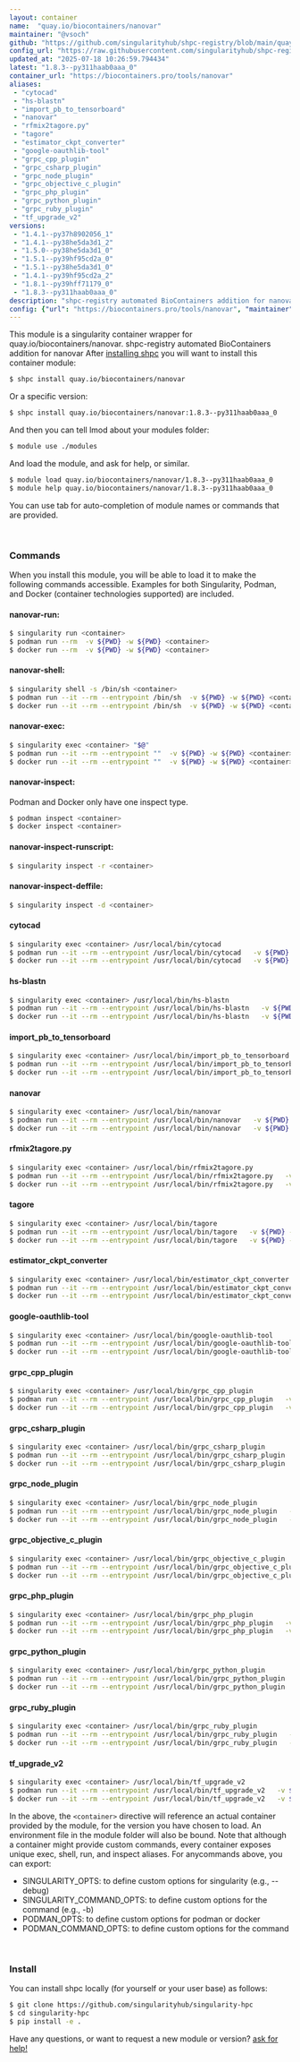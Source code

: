 ```yaml
---
layout: container
name:  "quay.io/biocontainers/nanovar"
maintainer: "@vsoch"
github: "https://github.com/singularityhub/shpc-registry/blob/main/quay.io/biocontainers/nanovar/container.yaml"
config_url: "https://raw.githubusercontent.com/singularityhub/shpc-registry/main/quay.io/biocontainers/nanovar/container.yaml"
updated_at: "2025-07-18 10:26:59.794434"
latest: "1.8.3--py311haab0aaa_0"
container_url: "https://biocontainers.pro/tools/nanovar"
aliases:
 - "cytocad"
 - "hs-blastn"
 - "import_pb_to_tensorboard"
 - "nanovar"
 - "rfmix2tagore.py"
 - "tagore"
 - "estimator_ckpt_converter"
 - "google-oauthlib-tool"
 - "grpc_cpp_plugin"
 - "grpc_csharp_plugin"
 - "grpc_node_plugin"
 - "grpc_objective_c_plugin"
 - "grpc_php_plugin"
 - "grpc_python_plugin"
 - "grpc_ruby_plugin"
 - "tf_upgrade_v2"
versions:
 - "1.4.1--py37h8902056_1"
 - "1.4.1--py38he5da3d1_2"
 - "1.5.0--py38he5da3d1_0"
 - "1.5.1--py39hf95cd2a_0"
 - "1.5.1--py38he5da3d1_0"
 - "1.4.1--py39hf95cd2a_2"
 - "1.8.1--py39hff71179_0"
 - "1.8.3--py311haab0aaa_0"
description: "shpc-registry automated BioContainers addition for nanovar"
config: {"url": "https://biocontainers.pro/tools/nanovar", "maintainer": "@vsoch", "description": "shpc-registry automated BioContainers addition for nanovar", "latest": {"1.8.3--py311haab0aaa_0": "sha256:a597027763e58e9ef3675e00c6fa9564d6534144fc0a6c068fe98f3eb0eee037"}, "tags": {"1.4.1--py37h8902056_1": "sha256:7ecf3a09a52418b6d2aaa01c176bfccea9ce7edcbbc4512e9a64e5d09f4a1706", "1.4.1--py38he5da3d1_2": "sha256:4bf04d517cc829cc5ce9e7c76e4ebe5a4bbfa261229c0413f476fd326cb0378d", "1.5.0--py38he5da3d1_0": "sha256:3a6e5bd46980d6588cd02d79ea3e3f266088aae8f7392181c6d3b3a8d2723e90", "1.5.1--py39hf95cd2a_0": "sha256:1309ccca4339b303c66b286b3c915d80b0a3be653b229472c4926b7e99f76d1b", "1.5.1--py38he5da3d1_0": "sha256:27b50c1f4a210c9600b9e4e42ea8c2589a611dacbddc9f4ad048be8b16c56ed4", "1.4.1--py39hf95cd2a_2": "sha256:a3ac134bc225f338c7da27813ec238315e4794daa77a7f9ce531a9fcb5e94b88", "1.8.1--py39hff71179_0": "sha256:a68f59200b42484132e2a2266ff10258e7d90346f360a9e9d20b43984cfe4198", "1.8.3--py311haab0aaa_0": "sha256:a597027763e58e9ef3675e00c6fa9564d6534144fc0a6c068fe98f3eb0eee037"}, "docker": "quay.io/biocontainers/nanovar", "aliases": {"cytocad": "/usr/local/bin/cytocad", "hs-blastn": "/usr/local/bin/hs-blastn", "import_pb_to_tensorboard": "/usr/local/bin/import_pb_to_tensorboard", "nanovar": "/usr/local/bin/nanovar", "rfmix2tagore.py": "/usr/local/bin/rfmix2tagore.py", "tagore": "/usr/local/bin/tagore", "estimator_ckpt_converter": "/usr/local/bin/estimator_ckpt_converter", "google-oauthlib-tool": "/usr/local/bin/google-oauthlib-tool", "grpc_cpp_plugin": "/usr/local/bin/grpc_cpp_plugin", "grpc_csharp_plugin": "/usr/local/bin/grpc_csharp_plugin", "grpc_node_plugin": "/usr/local/bin/grpc_node_plugin", "grpc_objective_c_plugin": "/usr/local/bin/grpc_objective_c_plugin", "grpc_php_plugin": "/usr/local/bin/grpc_php_plugin", "grpc_python_plugin": "/usr/local/bin/grpc_python_plugin", "grpc_ruby_plugin": "/usr/local/bin/grpc_ruby_plugin", "tf_upgrade_v2": "/usr/local/bin/tf_upgrade_v2"}}
---
```


This module is a singularity container wrapper for quay.io/biocontainers/nanovar.
shpc-registry automated BioContainers addition for nanovar
After [installing shpc](#install) you will want to install this container module:


```bash
$ shpc install quay.io/biocontainers/nanovar
```

Or a specific version:

```bash
$ shpc install quay.io/biocontainers/nanovar:1.8.3--py311haab0aaa_0
```

And then you can tell lmod about your modules folder:

```bash
$ module use ./modules
```

And load the module, and ask for help, or similar.

```bash
$ module load quay.io/biocontainers/nanovar/1.8.3--py311haab0aaa_0
$ module help quay.io/biocontainers/nanovar/1.8.3--py311haab0aaa_0
```

You can use tab for auto-completion of module names or commands that are provided.

<br>

### Commands

When you install this module, you will be able to load it to make the following commands accessible.
Examples for both Singularity, Podman, and Docker (container technologies supported) are included.

#### nanovar-run:

```bash
$ singularity run <container>
$ podman run --rm  -v ${PWD} -w ${PWD} <container>
$ docker run --rm  -v ${PWD} -w ${PWD} <container>
```

#### nanovar-shell:

```bash
$ singularity shell -s /bin/sh <container>
$ podman run --it --rm --entrypoint /bin/sh  -v ${PWD} -w ${PWD} <container>
$ docker run --it --rm --entrypoint /bin/sh  -v ${PWD} -w ${PWD} <container>
```

#### nanovar-exec:

```bash
$ singularity exec <container> "$@"
$ podman run --it --rm --entrypoint ""  -v ${PWD} -w ${PWD} <container> "$@"
$ docker run --it --rm --entrypoint ""  -v ${PWD} -w ${PWD} <container> "$@"
```

#### nanovar-inspect:

Podman and Docker only have one inspect type.

```bash
$ podman inspect <container>
$ docker inspect <container>
```

#### nanovar-inspect-runscript:

```bash
$ singularity inspect -r <container>
```

#### nanovar-inspect-deffile:

```bash
$ singularity inspect -d <container>
```


#### cytocad

```bash
$ singularity exec <container> /usr/local/bin/cytocad
$ podman run --it --rm --entrypoint /usr/local/bin/cytocad   -v ${PWD} -w ${PWD} <container> -c " $@"
$ docker run --it --rm --entrypoint /usr/local/bin/cytocad   -v ${PWD} -w ${PWD} <container> -c " $@"
```


#### hs-blastn

```bash
$ singularity exec <container> /usr/local/bin/hs-blastn
$ podman run --it --rm --entrypoint /usr/local/bin/hs-blastn   -v ${PWD} -w ${PWD} <container> -c " $@"
$ docker run --it --rm --entrypoint /usr/local/bin/hs-blastn   -v ${PWD} -w ${PWD} <container> -c " $@"
```


#### import_pb_to_tensorboard

```bash
$ singularity exec <container> /usr/local/bin/import_pb_to_tensorboard
$ podman run --it --rm --entrypoint /usr/local/bin/import_pb_to_tensorboard   -v ${PWD} -w ${PWD} <container> -c " $@"
$ docker run --it --rm --entrypoint /usr/local/bin/import_pb_to_tensorboard   -v ${PWD} -w ${PWD} <container> -c " $@"
```


#### nanovar

```bash
$ singularity exec <container> /usr/local/bin/nanovar
$ podman run --it --rm --entrypoint /usr/local/bin/nanovar   -v ${PWD} -w ${PWD} <container> -c " $@"
$ docker run --it --rm --entrypoint /usr/local/bin/nanovar   -v ${PWD} -w ${PWD} <container> -c " $@"
```


#### rfmix2tagore.py

```bash
$ singularity exec <container> /usr/local/bin/rfmix2tagore.py
$ podman run --it --rm --entrypoint /usr/local/bin/rfmix2tagore.py   -v ${PWD} -w ${PWD} <container> -c " $@"
$ docker run --it --rm --entrypoint /usr/local/bin/rfmix2tagore.py   -v ${PWD} -w ${PWD} <container> -c " $@"
```


#### tagore

```bash
$ singularity exec <container> /usr/local/bin/tagore
$ podman run --it --rm --entrypoint /usr/local/bin/tagore   -v ${PWD} -w ${PWD} <container> -c " $@"
$ docker run --it --rm --entrypoint /usr/local/bin/tagore   -v ${PWD} -w ${PWD} <container> -c " $@"
```


#### estimator_ckpt_converter

```bash
$ singularity exec <container> /usr/local/bin/estimator_ckpt_converter
$ podman run --it --rm --entrypoint /usr/local/bin/estimator_ckpt_converter   -v ${PWD} -w ${PWD} <container> -c " $@"
$ docker run --it --rm --entrypoint /usr/local/bin/estimator_ckpt_converter   -v ${PWD} -w ${PWD} <container> -c " $@"
```


#### google-oauthlib-tool

```bash
$ singularity exec <container> /usr/local/bin/google-oauthlib-tool
$ podman run --it --rm --entrypoint /usr/local/bin/google-oauthlib-tool   -v ${PWD} -w ${PWD} <container> -c " $@"
$ docker run --it --rm --entrypoint /usr/local/bin/google-oauthlib-tool   -v ${PWD} -w ${PWD} <container> -c " $@"
```


#### grpc_cpp_plugin

```bash
$ singularity exec <container> /usr/local/bin/grpc_cpp_plugin
$ podman run --it --rm --entrypoint /usr/local/bin/grpc_cpp_plugin   -v ${PWD} -w ${PWD} <container> -c " $@"
$ docker run --it --rm --entrypoint /usr/local/bin/grpc_cpp_plugin   -v ${PWD} -w ${PWD} <container> -c " $@"
```


#### grpc_csharp_plugin

```bash
$ singularity exec <container> /usr/local/bin/grpc_csharp_plugin
$ podman run --it --rm --entrypoint /usr/local/bin/grpc_csharp_plugin   -v ${PWD} -w ${PWD} <container> -c " $@"
$ docker run --it --rm --entrypoint /usr/local/bin/grpc_csharp_plugin   -v ${PWD} -w ${PWD} <container> -c " $@"
```


#### grpc_node_plugin

```bash
$ singularity exec <container> /usr/local/bin/grpc_node_plugin
$ podman run --it --rm --entrypoint /usr/local/bin/grpc_node_plugin   -v ${PWD} -w ${PWD} <container> -c " $@"
$ docker run --it --rm --entrypoint /usr/local/bin/grpc_node_plugin   -v ${PWD} -w ${PWD} <container> -c " $@"
```


#### grpc_objective_c_plugin

```bash
$ singularity exec <container> /usr/local/bin/grpc_objective_c_plugin
$ podman run --it --rm --entrypoint /usr/local/bin/grpc_objective_c_plugin   -v ${PWD} -w ${PWD} <container> -c " $@"
$ docker run --it --rm --entrypoint /usr/local/bin/grpc_objective_c_plugin   -v ${PWD} -w ${PWD} <container> -c " $@"
```


#### grpc_php_plugin

```bash
$ singularity exec <container> /usr/local/bin/grpc_php_plugin
$ podman run --it --rm --entrypoint /usr/local/bin/grpc_php_plugin   -v ${PWD} -w ${PWD} <container> -c " $@"
$ docker run --it --rm --entrypoint /usr/local/bin/grpc_php_plugin   -v ${PWD} -w ${PWD} <container> -c " $@"
```


#### grpc_python_plugin

```bash
$ singularity exec <container> /usr/local/bin/grpc_python_plugin
$ podman run --it --rm --entrypoint /usr/local/bin/grpc_python_plugin   -v ${PWD} -w ${PWD} <container> -c " $@"
$ docker run --it --rm --entrypoint /usr/local/bin/grpc_python_plugin   -v ${PWD} -w ${PWD} <container> -c " $@"
```


#### grpc_ruby_plugin

```bash
$ singularity exec <container> /usr/local/bin/grpc_ruby_plugin
$ podman run --it --rm --entrypoint /usr/local/bin/grpc_ruby_plugin   -v ${PWD} -w ${PWD} <container> -c " $@"
$ docker run --it --rm --entrypoint /usr/local/bin/grpc_ruby_plugin   -v ${PWD} -w ${PWD} <container> -c " $@"
```


#### tf_upgrade_v2

```bash
$ singularity exec <container> /usr/local/bin/tf_upgrade_v2
$ podman run --it --rm --entrypoint /usr/local/bin/tf_upgrade_v2   -v ${PWD} -w ${PWD} <container> -c " $@"
$ docker run --it --rm --entrypoint /usr/local/bin/tf_upgrade_v2   -v ${PWD} -w ${PWD} <container> -c " $@"
```



In the above, the `<container>` directive will reference an actual container provided
by the module, for the version you have chosen to load. An environment file in the
module folder will also be bound. Note that although a container
might provide custom commands, every container exposes unique exec, shell, run, and
inspect aliases. For anycommands above, you can export:

 - SINGULARITY_OPTS: to define custom options for singularity (e.g., --debug)
 - SINGULARITY_COMMAND_OPTS: to define custom options for the command (e.g., -b)
 - PODMAN_OPTS: to define custom options for podman or docker
 - PODMAN_COMMAND_OPTS: to define custom options for the command

<br>

### Install

You can install shpc locally (for yourself or your user base) as follows:

```bash
$ git clone https://github.com/singularityhub/singularity-hpc
$ cd singularity-hpc
$ pip install -e .
```

Have any questions, or want to request a new module or version? [ask for help!](https://github.com/singularityhub/singularity-hpc/issues)